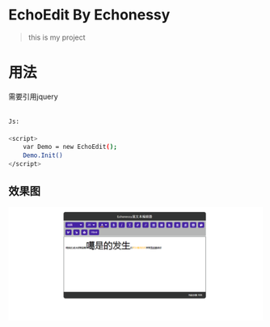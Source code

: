 # EchoEdit By Echonessy

> this is my project

 
# 用法
需要引用jquery

``` bash

Js:

<script>
    var Demo = new EchoEdit();
    Demo.Init()
</script>
```

## 效果图

![image](https://github.com/Echonessy/EchoEdit/blob/master/read/1.png)